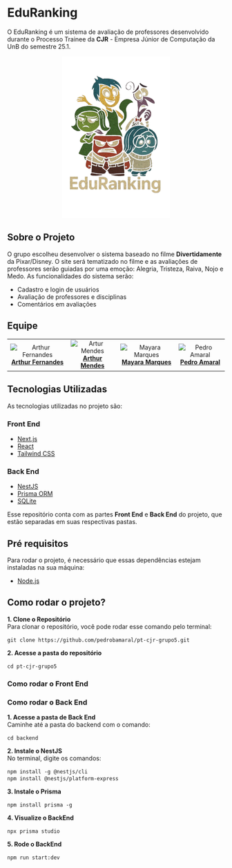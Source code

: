 # EduRanking
O EduRanking é um sistema de avaliação de professores desenvolvido durante o Processo Trainee da **CJR** - Empresa Júnior de Computação da UnB do semestre 25.1.

<p align="center">
  <img src="./FrontEnd/public/images/logo_todos_sem_fundo.png" alt="Logo Geral" width="250" />
</p>

## Sobre o Projeto
O grupo escolheu desenvolver o sistema baseado no filme **Divertidamente** da Pixar/Disney. O site será tematizado no filme e as avaliações de professores serão guiadas por uma emoção: Alegria, Tristeza, Raiva, Nojo e Medo. As funcionalidades do sistema serão: 
- Cadastro e login de usuários
- Avaliação de professores e disciplinas
- Comentários em avaliações

## Equipe 

<table align="center">
  <tr>
    <td align="center">
      <img src="https://avatars.githubusercontent.com/u/90862900?v=4" width="100" alt="Arthur Fernandes"><br>
      <b><a href="https://github.com/arthurfernandesj">Arthur Fernandes</a></b><br>
    </td>
    <td align="center">
      <img src="https://avatars.githubusercontent.com/u/213681539?v=4" width="100" alt="Artur Mendes"><br>
      <b><a href="https://github.com/artmendess">Arthur Mendes</a></b><br>
    </td>
    <td align="center">
      <img src="https://avatars.githubusercontent.com/u/144369305?v=4" width="100" alt="Mayara Marques"><br>
      <b><a href="https://github.com/maymarquee">Mayara Marques</a></b><br>
    </td>
    <td align="center">
      <img src="https://avatars.githubusercontent.com/u/127952757?v=4" width="100" alt="Pedro Amaral"><br>
      <b><a href="https://github.com/pedrobamaral">Pedro Amaral</a></b><br>
    </td>
  </tr>
</table>

## Tecnologias Utilizadas
As tecnologias utilizadas no projeto são: 

### Front End
- [Next.js](https://nextjs.org/)
- [React](https://reactjs.org/)
- [Tailwind CSS](https://tailwindcss.com/)

### Back End
- [NestJS](https://nestjs.com/)
- [Prisma ORM](https://www.prisma.io/)
- [SQLite](https://www.sqlite.org/)

Esse repositório conta com as partes **Front End** e **Back End** do projeto, que estão separadas em suas respectivas pastas. 

## Pré requisitos
Para rodar o projeto, é necessário que essas dependências estejam instaladas na sua máquina:
- [Node.js](https://nodejs.org/en)

## Como rodar o projeto?

**1. Clone o Repositório**  
Para clonar o repositório, você pode rodar esse comando pelo terminal:

```
git clone https://github.com/pedrobamaral/pt-cjr-grupo5.git
```
**2. Acesse a pasta do repositório**  
```
cd pt-cjr-grupo5
```

### Como rodar o Front End

### Como rodar o Back End

**1. Acesse a pasta de Back End**  
Caminhe até a pasta do backend com o comando:
```
cd backend
```
**2. Instale o NestJS**  
No terminal, digite os comandos: 
```
npm install -g @nestjs/cli
npm install @nestjs/platform-express
```
**3. Instale o Prisma**
```
npm install prisma -g
```

**4. Visualize o BackEnd**
```
npx prisma studio
```

**5. Rode o BackEnd**
```
npm run start:dev
```


